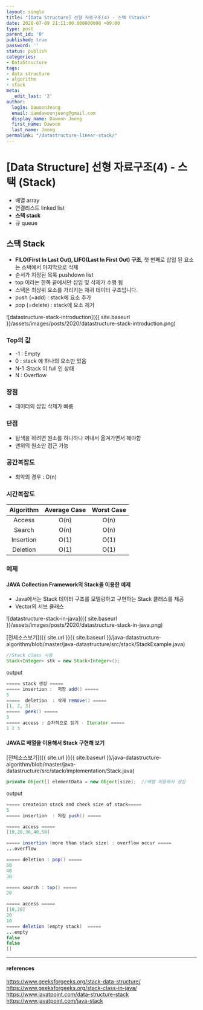 ```yaml
---
layout: single
title: "[Data Structure] 선형 자료구조(4) - 스택 (Stack)"
date: 2020-07-09 21:11:00.000000000 +09:00
type: post
parent_id: '0'
published: true
password: ''
status: publish
categories:
- DataStructure
tags:
- data structure
- algorithm
- stack
meta:
  _edit_last: '2'
author:
  login: DawoonJeong
  email: iamdawoonjeong@gmail.com
  display_name: Dawoon Jeong
  first_name: Dawoon
  last_name: Jeong
permalink: "/datastructure-linear-stack/"
---
```

# [Data Structure] 선형 자료구조(4)  - 스택 (Stack)
- 배열 array
- 연결리스트 linked list
- **스택 stack**
- 큐 queue

## 스택 Stack
- **FILO(First In Last Out), LIFO(Last In First Out) 구조**, 첫 번째로 삽입 된 요소는 스택에서 마지막으로 삭제
- 순서가 지정된 목록 pushdown list
- top 이라는 한쪽 끝에서만 삽입 및 삭제가 수행 됨
- 스택은 최상위 요소를 가리키는 재귀 데이터 구조입니다.
- push (=add) : stack에 요소 추가
- pop (=delete) : stack에 요소 제거


![datastructure-stack-introduction]({{ site.baseurl }}/assets/images/posts/2020/datastructure-stack-introduction.png)


### Top의 값
- -1 : Empty
- 0	: stack 에 하나의 요소만 있음
- N-1 :Stack 이 full 인 상태
- N	: Overflow

### 장점
- 데이터의 삽입 삭제가 빠름

### 단점
- 탐색을 하려면 원소를 하나하나 꺼내서 옮겨가면서 해야함
- 맨위의 원소만 접근 가능

### 공간복잡도
- 최악의 경우 : O(n)

### 시간복잡도

|Algorithm | Average Case | Worst Case|
|:--------:|:--------:|:--------:|
|	Access	|	O(n)	|	 O(n)	|
|	Search	|	O(n)	|	O(n)	|
|	Insertion	|	O(1)	|	O(1)	|
|	Deletion	|	O(1)	|	O(1)	|


### 예제
#### JAVA Collection Framework의 Stack을 이용한 예제
- Java에서는 Stack 데이터 구조를 모델링하고 구현하는 Stack 클래스를 제공  
- Vector의 서브 클래스  


![datastructure-stack-in-java]({{ site.baseurl }}/assets/images/posts/2020/datastructure-stack-in-java.png)


[전체소스보기]({{ site.url }}{{ site.baseurl }}/java-datastructure-algorithm/blob/master/java-datastructure/src/stack/StackExample.java)


```java
//Stack class 사용
Stack<Integer> stk = new Stack<Integer>();
```


output


```java
===== stack 생성 =====
===== insertion :  저장 add() =====
5
=====  deletion  : 삭제 remove() =====
[1, 2, 3]
=====  peek() =====
3
===== access : 순차적으로 읽기 - Iterator =====
1 2 3
```


#### JAVA로 배열을 이용해서 Stack 구현해 보기

[전체소스보기]({{ site.url }}{{ site.baseurl }}/java-datastructure-algorithm/blob/master/java-datastructure/src/stack/implementation/Stack.java)

```java
private Object[] elementData = new Object[size];  //배열 이용해서 생성
```

output

```java
===== createion stack and check size of stack=====
5
===== insertion  : 저장 push() =====

===== access =====
[10,20,30,40,50]

===== insertion (more than stack size) : overflow occur =====
...overflow

===== deletion : pop() =====
50
40
30

===== search : top() =====
20

===== access =====
[10,20]
20
10
===== deletion (empty stack)  =====
...empty
false
false
[]
```


---
#### references
<https://www.geeksforgeeks.org/stack-data-structure/>   
<https://www.geeksforgeeks.org/stack-class-in-java/>  
<https://www.javatpoint.com/data-structure-stack>  
<https://www.javatpoint.com/java-stack>  
